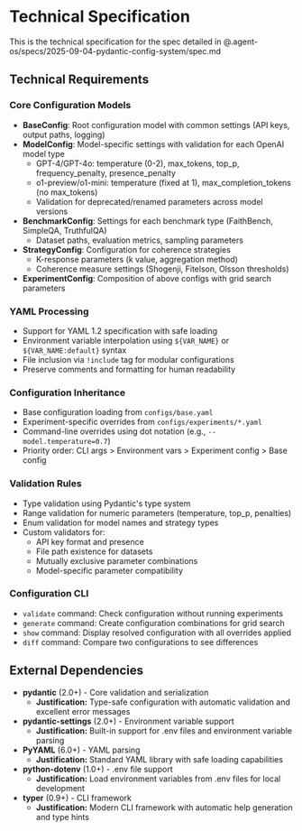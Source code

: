 # Technical Specification

This is the technical specification for the spec detailed in @.agent-os/specs/2025-09-04-pydantic-config-system/spec.md

## Technical Requirements

### Core Configuration Models

- **BaseConfig**: Root configuration model with common settings (API keys, output paths, logging)
- **ModelConfig**: Model-specific settings with validation for each OpenAI model type
  - GPT-4/GPT-4o: temperature (0-2), max_tokens, top_p, frequency_penalty, presence_penalty
  - o1-preview/o1-mini: temperature (fixed at 1), max_completion_tokens (no max_tokens)
  - Validation for deprecated/renamed parameters across model versions
- **BenchmarkConfig**: Settings for each benchmark type (FaithBench, SimpleQA, TruthfulQA)
  - Dataset paths, evaluation metrics, sampling parameters
- **StrategyConfig**: Configuration for coherence strategies
  - K-response parameters (k value, aggregation method)
  - Coherence measure settings (Shogenji, Fitelson, Olsson thresholds)
- **ExperimentConfig**: Composition of above configs with grid search parameters

### YAML Processing

- Support for YAML 1.2 specification with safe loading
- Environment variable interpolation using `${VAR_NAME}` or `${VAR_NAME:default}` syntax
- File inclusion via `!include` tag for modular configurations
- Preserve comments and formatting for human readability

### Configuration Inheritance

- Base configuration loading from `configs/base.yaml`
- Experiment-specific overrides from `configs/experiments/*.yaml`
- Command-line overrides using dot notation (e.g., `--model.temperature=0.7`)
- Priority order: CLI args > Environment vars > Experiment config > Base config

### Validation Rules

- Type validation using Pydantic's type system
- Range validation for numeric parameters (temperature, top_p, penalties)
- Enum validation for model names and strategy types
- Custom validators for:
  - API key format and presence
  - File path existence for datasets
  - Mutually exclusive parameter combinations
  - Model-specific parameter compatibility

### Configuration CLI

- `validate` command: Check configuration without running experiments
- `generate` command: Create configuration combinations for grid search
- `show` command: Display resolved configuration with all overrides applied
- `diff` command: Compare two configurations to see differences

## External Dependencies

- **pydantic** (2.0+) - Core validation and serialization
  - **Justification:** Type-safe configuration with automatic validation and excellent error messages
- **pydantic-settings** (2.0+) - Environment variable support
  - **Justification:** Built-in support for .env files and environment variable parsing
- **PyYAML** (6.0+) - YAML parsing
  - **Justification:** Standard YAML library with safe loading capabilities
- **python-dotenv** (1.0+) - .env file support
  - **Justification:** Load environment variables from .env files for local development
- **typer** (0.9+) - CLI framework
  - **Justification:** Modern CLI framework with automatic help generation and type hints
